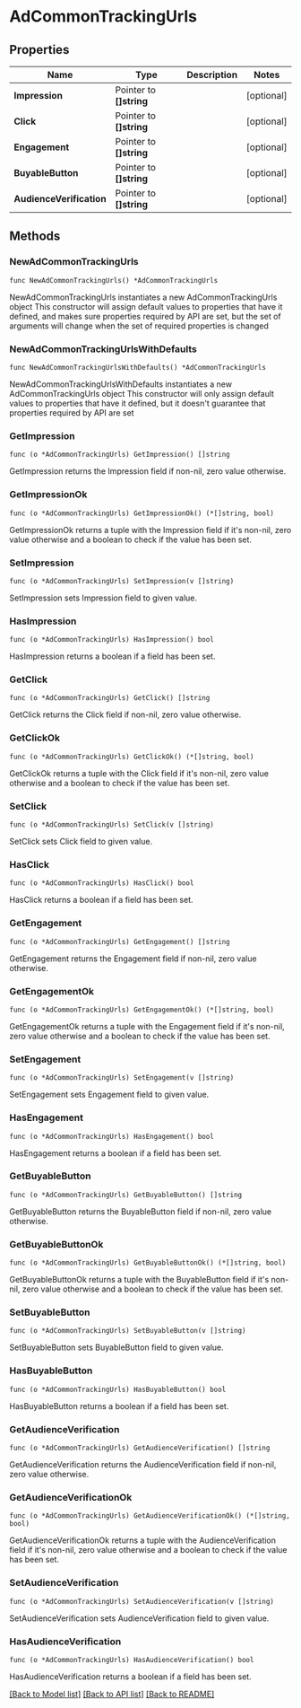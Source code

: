 # AdCommonTrackingUrls

## Properties

Name | Type | Description | Notes
------------ | ------------- | ------------- | -------------
**Impression** | Pointer to **[]string** |  | [optional] 
**Click** | Pointer to **[]string** |  | [optional] 
**Engagement** | Pointer to **[]string** |  | [optional] 
**BuyableButton** | Pointer to **[]string** |  | [optional] 
**AudienceVerification** | Pointer to **[]string** |  | [optional] 

## Methods

### NewAdCommonTrackingUrls

`func NewAdCommonTrackingUrls() *AdCommonTrackingUrls`

NewAdCommonTrackingUrls instantiates a new AdCommonTrackingUrls object
This constructor will assign default values to properties that have it defined,
and makes sure properties required by API are set, but the set of arguments
will change when the set of required properties is changed

### NewAdCommonTrackingUrlsWithDefaults

`func NewAdCommonTrackingUrlsWithDefaults() *AdCommonTrackingUrls`

NewAdCommonTrackingUrlsWithDefaults instantiates a new AdCommonTrackingUrls object
This constructor will only assign default values to properties that have it defined,
but it doesn't guarantee that properties required by API are set

### GetImpression

`func (o *AdCommonTrackingUrls) GetImpression() []string`

GetImpression returns the Impression field if non-nil, zero value otherwise.

### GetImpressionOk

`func (o *AdCommonTrackingUrls) GetImpressionOk() (*[]string, bool)`

GetImpressionOk returns a tuple with the Impression field if it's non-nil, zero value otherwise
and a boolean to check if the value has been set.

### SetImpression

`func (o *AdCommonTrackingUrls) SetImpression(v []string)`

SetImpression sets Impression field to given value.

### HasImpression

`func (o *AdCommonTrackingUrls) HasImpression() bool`

HasImpression returns a boolean if a field has been set.

### GetClick

`func (o *AdCommonTrackingUrls) GetClick() []string`

GetClick returns the Click field if non-nil, zero value otherwise.

### GetClickOk

`func (o *AdCommonTrackingUrls) GetClickOk() (*[]string, bool)`

GetClickOk returns a tuple with the Click field if it's non-nil, zero value otherwise
and a boolean to check if the value has been set.

### SetClick

`func (o *AdCommonTrackingUrls) SetClick(v []string)`

SetClick sets Click field to given value.

### HasClick

`func (o *AdCommonTrackingUrls) HasClick() bool`

HasClick returns a boolean if a field has been set.

### GetEngagement

`func (o *AdCommonTrackingUrls) GetEngagement() []string`

GetEngagement returns the Engagement field if non-nil, zero value otherwise.

### GetEngagementOk

`func (o *AdCommonTrackingUrls) GetEngagementOk() (*[]string, bool)`

GetEngagementOk returns a tuple with the Engagement field if it's non-nil, zero value otherwise
and a boolean to check if the value has been set.

### SetEngagement

`func (o *AdCommonTrackingUrls) SetEngagement(v []string)`

SetEngagement sets Engagement field to given value.

### HasEngagement

`func (o *AdCommonTrackingUrls) HasEngagement() bool`

HasEngagement returns a boolean if a field has been set.

### GetBuyableButton

`func (o *AdCommonTrackingUrls) GetBuyableButton() []string`

GetBuyableButton returns the BuyableButton field if non-nil, zero value otherwise.

### GetBuyableButtonOk

`func (o *AdCommonTrackingUrls) GetBuyableButtonOk() (*[]string, bool)`

GetBuyableButtonOk returns a tuple with the BuyableButton field if it's non-nil, zero value otherwise
and a boolean to check if the value has been set.

### SetBuyableButton

`func (o *AdCommonTrackingUrls) SetBuyableButton(v []string)`

SetBuyableButton sets BuyableButton field to given value.

### HasBuyableButton

`func (o *AdCommonTrackingUrls) HasBuyableButton() bool`

HasBuyableButton returns a boolean if a field has been set.

### GetAudienceVerification

`func (o *AdCommonTrackingUrls) GetAudienceVerification() []string`

GetAudienceVerification returns the AudienceVerification field if non-nil, zero value otherwise.

### GetAudienceVerificationOk

`func (o *AdCommonTrackingUrls) GetAudienceVerificationOk() (*[]string, bool)`

GetAudienceVerificationOk returns a tuple with the AudienceVerification field if it's non-nil, zero value otherwise
and a boolean to check if the value has been set.

### SetAudienceVerification

`func (o *AdCommonTrackingUrls) SetAudienceVerification(v []string)`

SetAudienceVerification sets AudienceVerification field to given value.

### HasAudienceVerification

`func (o *AdCommonTrackingUrls) HasAudienceVerification() bool`

HasAudienceVerification returns a boolean if a field has been set.


[[Back to Model list]](../README.md#documentation-for-models) [[Back to API list]](../README.md#documentation-for-api-endpoints) [[Back to README]](../README.md)


